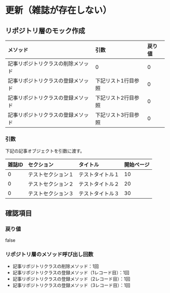 # 更新（雑誌が存在しない）

## リポジトリ層のモック作成
|メソッド|引数|戻り値|
|:--|:--|:--|
|記事リポジトリクラスの削除メソッド|0|0|
|記事リポジトリクラスの登録メソッド|下記リスト1行目参照|0|
|記事リポジトリクラスの登録メソッド|下記リスト2行目参照|0|
|記事リポジトリクラスの登録メソッド|下記リスト3行目参照|0|

### 引数
下記の記事オブジェクトを引数に渡す。

|雑誌ID|セクション|タイトル|開始ページ|
|:--|:--|:--|:--|
|0|テストセクション１|テストタイトル１|10|
|0|テストセクション２|テストタイトル２|20|
|0|テストセクション３|テストタイトル３|30|

## 確認項目
### 戻り値
false

### リポジトリ層のメソッド呼び出し回数
- 記事リポジトリクラスの削除メソッド：1回
- 記事リポジトリクラスの登録メソッド（1レコード目）：1回
- 記事リポジトリクラスの登録メソッド（2レコード目）：1回
- 記事リポジトリクラスの登録メソッド（3レコード目）：1回

